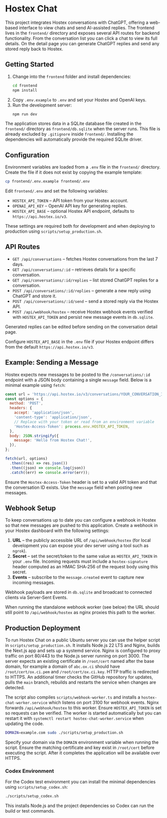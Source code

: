 # Hostex Chat

This project integrates Hostex conversations with ChatGPT, offering a web-based interface to view chats and send AI-assisted replies. The frontend lives in the `frontend/` directory and exposes several API routes for backend functionality. From the conversation list you can click a chat to view its full details. On the detail page you can generate ChatGPT replies and send any stored reply back to Hostex.

## Getting Started

1. Change into the `frontend` folder and install dependencies:
   ```bash
   cd frontend
   npm install
   ```
2. Copy `.env.example` to `.env` and set your Hostex and OpenAI keys.
3. Run the development server:
   ```bash
   npm run dev
   ```

The application stores data in a SQLite database file created in the
`frontend/` directory as `frontend/db.sqlite` when the server runs. This file is
already excluded by `.gitignore` inside `frontend/`. Installing the
dependencies will automatically provide the required SQLite driver.

## Configuration

Environment variables are loaded from a `.env` file in the `frontend/`
directory. Create the file if it does not exist by copying the example
template:

```bash
cp frontend/.env.example frontend/.env
```

Edit `frontend/.env` and set the following variables:

- `HOSTEX_API_TOKEN` – API token from your Hostex account.
- `OPENAI_API_KEY` – OpenAI API key for generating replies.
- `HOSTEX_API_BASE` – optional Hostex API endpoint, defaults to
  `https://api.hostex.io/v3`.

These settings are required both for development and when deploying to
production using `scripts/setup_production.sh`.

## API Routes

- `GET /api/conversations` – fetches Hostex conversations from the last 7 days.
- `GET /api/conversations/:id` – retrieves details for a specific conversation.
- `GET /api/conversations/:id/replies` – list stored ChatGPT replies for a conversation.
- `POST /api/conversations/:id/replies` – generate a new reply using ChatGPT and store it.
- `POST /api/conversations/:id/send` – send a stored reply via the Hostex API.
- `POST /api/webhook/hostex` – receive Hostex webhook events verified with
  `HOSTEX_API_TOKEN` and persist new message events in `db.sqlite`.

Generated replies can be edited before sending on the conversation detail page.

Configure `HOSTEX_API_BASE` in the `.env` file if your Hostex endpoint differs from the default `https://api.hostex.io/v3`.

## Example: Sending a Message

Hostex expects new messages to be posted to the `/conversations/:id` endpoint
with a JSON body containing a single `message` field. Below is a minimal
example using `fetch`:

```javascript
const url = 'https://api.hostex.io/v3/conversations/YOUR_CONVERSATION_ID';
const options = {
  method: 'POST',
  headers: {
    accept: 'application/json',
    'content-type': 'application/json',
    // Replace with your token or read from an environment variable
    'Hostex-Access-Token': process.env.HOSTEX_API_TOKEN,
  },
  body: JSON.stringify({
    message: 'Hello from Hostex Chat!',
  }),
};

fetch(url, options)
  .then((res) => res.json())
  .then((json) => console.log(json))
  .catch((err) => console.error(err));
```

Ensure the `Hostex-Access-Token` header is set to a valid API token and that the
conversation ID exists. Use the `message` field when posting new messages.

## Webhook Setup

To keep conversations up to date you can configure a webhook in Hostex so that
new messages are pushed to this application. Create a webhook in your Hostex
dashboard with the following settings:

1. **URL** – the publicly accessible URL of `/api/webhook/hostex` (for local
   development you can expose your dev server using a tool such as `ngrok`).
2. **Secret** – set the secret/token to the same value as `HOSTEX_API_TOKEN` in
   your `.env` file. Incoming requests must include a `hostex-signature` header
   computed as an HMAC SHA‑256 of the request body using this secret.
3. **Events** – subscribe to the `message.created` event to capture new incoming
   messages.

Webhook payloads are stored in `db.sqlite` and broadcast to connected clients via
Server‑Sent Events.

When running the standalone webhook worker (see below) the URL should still
point to `/api/webhook/hostex` as nginx proxies this path to the worker.

## Production Deployment

To run Hostex Chat on a public Ubuntu server you can use the helper script in
`scripts/setup_production.sh`. It installs Node.js 22 LTS and Nginx, builds the
Next.js app and sets up a systemd service. Nginx is configured to proxy traffic
on port 80/443 to the Node.js server running on port 3000. The server expects an
existing certificate in `/root/cert` named after the base domain, for example a
domain of `abc.ox.ci` should have `/root/cert/ox.ci.pem` and
`/root/cert/ox.ci.key`. HTTP traffic is redirected to HTTPS. An additional timer
checks the GitHub repository for updates, pulls the `main` branch, rebuilds and
restarts the service when changes are detected.

The script also compiles `scripts/webhook-worker.ts` and installs a
`hostex-chat-worker.service` which listens on port 3100 for webhook events. Nginx
forwards `/api/webhook/hostex` to this worker. Ensure `HOSTEX_API_TOKEN` is set
so requests can be verified. The worker is started automatically but you can
restart it with `systemctl restart hostex-chat-worker.service` when updating the
code.

```bash
DOMAIN=example.com sudo ./scripts/setup_production.sh
```

Specify your domain via the `DOMAIN` environment variable when running the
script. Ensure the matching certificate and key exist in `/root/cert` before
executing the script. After it completes the application will be available over
HTTPS.

### Codex Environment

For the Codex test environment you can install the minimal dependencies using
`scripts/setup_codex.sh`:

```bash
./scripts/setup_codex.sh
```

This installs Node.js and the project dependencies so Codex can run the build or
test commands.
